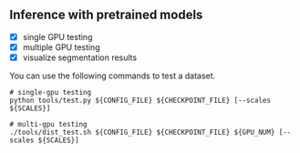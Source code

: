 ## Inference with pretrained models 

- [x] single GPU testing
- [x] multiple GPU testing
- [x] visualize segmentation results 

You can use the following commands to test a dataset.

```shell
# single-gpu testing
python tools/test.py ${CONFIG_FILE} ${CHECKPOINT_FILE} [--scales ${SCALES}] 

# multi-gpu testing
./tools/dist_test.sh ${CONFIG_FILE} ${CHECKPOINT_FILE} ${GPU_NUM} [--scales ${SCALES}] 
```
